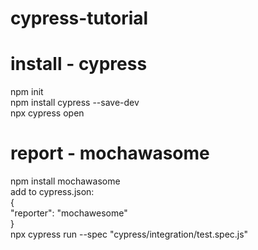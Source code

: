 # cypress-tutorial
# install - cypress
npm init  
npm install cypress --save-dev  
npx cypress open  
# report - mochawasome
npm install mochawasome  
add to cypress.json:  
{  
  "reporter": "mochawesome"  
}  
npx cypress run --spec "cypress/integration/test.spec.js"  
